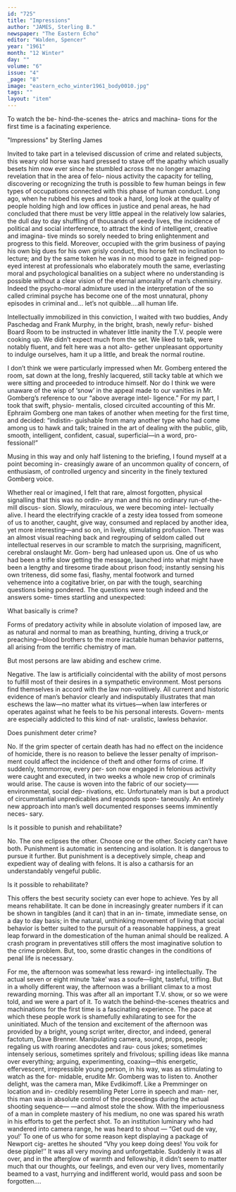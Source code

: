 ```yaml
---
id: "725"
title: "Impressions"
author: "JAMES, Sterling B."
newspaper: "The Eastern Echo"
editor: "Walden, Spencer"
year: "1961"
month: "12 Winter"
day: ""
volume: "6"
issue: "4"
_page: "8"
image: "eastern_echo_winter1961_body0010.jpg"
tags: ""
layout: "item"
---
```

To watch the be-
hind-the-scenes the-
atrics and machina-
tions for the first
time is a facinating
experience.

"Impressions"
by
Sterling James


Invited to take part in a televised discussion of
crime and related subjects, this weary old horse was
hard pressed to stave off the apathy which usually
besets him now ever since he stumbled across the no
longer amazing revelation that in the area of felo-
nious activity the capacity for telling, discovering or
recognizing the truth is possible to few human beings
in few types of occupations connected with this
phase of human conduct. Long ago, when he rubbed
his eyes and took a hard, long look at the quality of
people holding high and low offices in justice and
penal areas, he had concluded that there must be
very little appeal in the relatively low salaries, the
dull day to day shuffling of thousands of seedy lives,
the incidence of political and social interference, to
attract the kind of intelligent, creative and imagina-
tive minds so sorely needed to bring enlightenment
and progress to this field. Moreover, occupied with
the grim business of paying his own big dues for his
own grisly conduct, this horse felt no inclination to
lecture; and by the same token he was in no mood to
gaze in feigned pop-eyed interest at professionals
who elaborately mouth the same, everlasting moral
and psychological banalities on a subject where no
understanding is possible without a clear vision of the
eternal amorality of man’s chemisiry. Indeed the
psycho-moral admixture used in the interpretation of
the so called criminal psyche has become one of the
most unnatural, phony episodes in criminal and...
let’s not quibble....all human life.

Intellectually immobilized in this conviction, I
waited with two buddies, Andy Paschedag and
Frank Murphy, in the bright, brash, newly refur-
bished Board Room to be instructed in whatever
little inanity the T.V. people were cooking up. We
didn’t expect much from the set. We liked to talk,
were notably fluent, and felt here was a not alto-
gether unpleasant opportunity to indulge ourselves,
ham it up a little, and break the normal routine.

I don’t think we were particularly impressed when
Mr. Gomberg entered the room, sat down at the
long, freshly lacquered, still tacky table at which we
were sitting and proceeded to introduce himself.
Nor do I think we were unaware of the wisp of
‘snow’ in the appeal made to our vanities in Mr.
Gomberg’s reference to our “above average intel-
ligence.” For my part, I took that swift, physio-
mentalis, closed circuited accounting of this Mr.
Ephraim Gomberg one man takes of another when
meeting for the first time, and decided: “indistin-
guishable from many another type who had
come among us to hawk and talk; trained in the art
of dealing with the public, glib, smooth, intelligent,
confident, casual, superficial—in a word, pro-
fessional!”

Musing in this way and only half listening to the
briefing, I found myself at a point becoming in-
creasingly aware of an uncommon quality of concern,
of enthusiasm, of controlled urgency and sincerity in
the finely textured Gomberg voice.

Whether real or imagined, I felt that rare, almost
forgotten, physical signalling that this was no ordin-
ary man and this no ordinary run-of-the-mill discus-
sion. Slowly, miraculous, we were becoming intel-
lectually alive. I heard the electrifying crackle of a
zesty idea tossed from someone of us to another,
caught, give way, consumed and replaced by another
idea, yet more interesting—and so on, in lively,
stimulating profusion. There was an almost visual
reaching back and regrouping of seldom called out
intellectual reserves in our scramble to match the
surprising, magnificent, cerebral onslaught Mr. Gom-
berg had unleased upon us. One of us who had been
a trifle slow getting the message, launched into what
might have been a lengthy and tiresome tirade about
prison food; instantly sensing his own triteness, did
some fasi, flashy, mental footwork and turned
vehemence into a cogitative brier, on par with the
tough, searching questions being pondered. The
questions were tough indeed and the answers some-
times startling and unexpected:

What basically is crime?

Forms of predatory activity while in absolute
violation of imposed law, are as natural and normal
to man as breathing, hunting, driving a truck,or
preaching—blood brothers to the more iractable
human behavior patterns, all arising from the terrific
chemistry of man.

But most persons are law abiding and eschew
crime.

Negative. The law is artificially coincidental
with the ability of most persons to fulfill most of
their desires in a sympathetic environment. Most
persons find themselves in accord with the law
non-volitively. All current and historic evidence
of man’s behavior clearly and indisputably illustrates
that man eschews the law—no matter what its
virtues—when law interferes or operates against
what he feels to be his personal interests. Govern-
ments are especially addicted to this kind of nat-
uralistic, lawless behavior.

Does punishment deter crime?

No. If the grim specter of certain death has
had no effect on the incidence of homicide, there is
no reason to believe the lesser penalty of imprison-
ment could affect the incidence of theft and other
forms of crime. If suddenly, tommorrow, every per-
son now engaged in felonious activity were caught
and executed, in two weeks a whole new crop of
criminals would arise. The cause is woven into the
fabric of our society——environmental, social dep-
rivations, etc. Unfortunately man is but a product
of circumstantial unpredicables and responds spon-
taneously. An entirely new approach into man’s
well documented responses seems imminently neces-
sary.

Is it possible to punish and rehabilitate?

No. The one eclipses the other. Choose one
or the other. Society can’t have both. Punishment is
automatic in sentencing and isolation. It is dangerous
to pursue it further. But punishment is a deceptively
simple, cheap and expedient way of dealing with
felons. It is also a catharsis for an understandably
vengeful public.

Is it possible to rehabilitate?

This offers the best security society can ever
hope to achieve. Yes by all means rehabilitate. It
can be done in increasingly greater numbers if it
can be shown in tangibles (and it can) that in an in-
timate, immediate sense, on a day to day basis; in
the natural, unthinking movement of living that
social behavior is better suited to the pursuit of a
reasonable happiness, a great leap forward in the
domestication of the human animal should be
realized. A crash program in preventatives still
offers the most imaginative solution to the crime
problem. But, too, some drastic changes in the
conditions of penal life is necessary.

For me, the afternoon was somewhat less reward-
ing intellectually. The actual seven or eight minute
‘take’ was a soufe—light, tasteful, trifling. But in
a wholly different way, the afternoon was a brilliant
climax to a most rewarding morning. This was after
all an important T.V. show, or so we were told, and
we were a part of it. To watch the behind-the-scenes
theatrics and machinations for the first time is a
fascinating experience. The pace at which these
people work is shamefully exhilarating to see for
the uninitiated. Much of the tension and excitement
of the afternoon was provided by a bright, young
script writer, director, and indeed, general factotum,
Dave Brenner. Manipulating camera, sound, props,
people; regaling us with roaring anecdotes and rau-
cous jokes; sometimes intensely serious, sometimes
spritely and frivolous; spilling ideas like manna over
everything; arguing, experimenting, coaxing—this
energetic, effervescent, irrepressible young person,
in his way, was as stimulating to watch as the for-
midable, erudite Mr. Gomberg was to listen to.
Another delight, was the camera man, Mike
Evdikimoff. Like a Premminger on location and in-
credibly resembling Peter Lorre in speech and man-
ner, this man was in absolute control of the
proceedings during the actual shooting sequence—
—and almost stole the show. With the imperiousness
of a man in complete mastery of his medium, no one
was spared his wrath in his efforts to get the perfect
shot. To an institution luminary who had wandered
into camera range, he was heard to shout — “Get
oud de vay, you!’ To one of us who for some
reason kept displaying a package of Newport cig-
arettes he shouted “Vhy you keep doing dees! You
voik for dese pipple!’’ It was all very moving and
unforgettable. Suddenly it was all over, and in the
afterglow of warmth and fellowship, it didn’t seem
to matter much that our thoughts, our feelings,
and even our very lives, momentarily beamed to a
vast, hurrying and indifferent world, would pass and
soon be forgotten....
